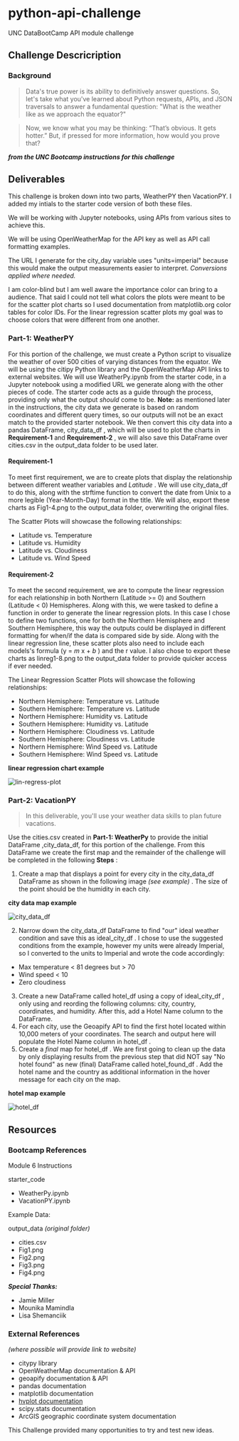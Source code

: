 # python-api-challenge
UNC DataBootCamp API module challenge

## Challenge Descricription
### Background
> Data's true power is its ability to definitively answer questions. So, let's take what you've learned about Python requests, APIs, and JSON traversals to answer a fundamental question: "What is the weather like as we approach the equator?"

> Now, we know what you may be thinking: “That’s obvious. It gets hotter.” But, if pressed for more information, how would you prove that?

***from the UNC Bootcamp instructions for this challenge***

## Deliverables
This challenge is broken down into two parts, WeatherPY then VacationPY. I added my intials to the starter code version of both these files.

We will be working with Jupyter notebooks, using APIs from various sites to achieve this.

We will be using OpenWeatherMap for the API key as well as API call formatting examples.

The URL I generate for the city_day variable uses "units=imperial" because this would make the output measurements easier to interpret. _Conversions applied where needed._

I am color-blind but I am well aware the importance color can bring to a audience. That said I could not tell what colors the plots were meant to be for the scatter plot charts so I used documentation from matplotlib.org color tables for color IDs. For the linear regression scatter plots my goal was to choose colors that were different from one another.

### Part-1: WeatherPY
For this portion of the challenge, we must create a Python script to visualize the weather of over 500 cities of varying distances from the equator. We will be using the citipy Python library and the OpenWeatherMap API links to external websites. We will use WeatherPy.ipynb from the starter code, in a Jupyter notebook using a modified URL we generate along with the other pieces of code. The starter code acts as a guide through the process, providing only what the output _should_ come to be. __Note:__ as mentioned later in the instructions, the city data we generate is based on random coordinates and different query times, so our outputs will not be an exact match to the provided starter notebook. We then convert this city data into a pandas DataFrame,  city_data_df , which will be used to plot the charts in __Requirement-1__ and __Requirement-2__ , we will also save this DataFrame over cities.csv in the output_data folder to be used later. 

#### Requirement-1
To meet first requirement, we are to create plots that display the relationship between different weather variables and _Latitude_ . We will use city_data_df to do this, along with the strftime function to convert the date from Unix to a more legible (Year-Month-Day) format in the title. We will also, export these charts as Fig1-4.png to the output_data folder, overwriting the original files.

The Scatter Plots will showcase the following relationships:
* Latitude vs. Temperature
* Latitude vs. Humidity
* Latitude vs. Cloudiness
* Latitude vs. Wind Speed

#### Requirement-2
To meet the second requirement, we are to compute the linear regression for each relationship in both Northern (Latitude  >=  0) and Southern (Latitude < 0) Hemispheres. Along with this, we were tasked to define a function in order to generate the linear regression plots. In this case I chose to define two functions, one for both the Northern Hemisphere and Southern Hemisphere, this way the outputs could be displayed in different formatting for when/if the data is compared side by side. Along with the linear regression line, these scatter plots also need to include each models's formula (y = _m_ x +  _b_ ) and the r value. I also chose to export these charts as linreg1-8.png to the output_data folder to provide quicker access if ever needed.

The Linear Regression Scatter Plots will showcase the following relationships:
* Northern Hemisphere: Temperature vs. Latitude
* Southern Hemisphere: Temperature vs. Latitude
* Northern Hemisphere: Humidity vs. Latitude
* Southern Hemisphere: Humidity vs. Latitude
* Northern Hemisphere: Cloudiness vs. Latitude
* Southern Hemisphere: Cloudiness vs. Latitude
* Northern Hemisphere: Wind Speed vs. Latitude
* Southern Hemisphere: Wind Speed vs. Latitude

__linear regression chart example__

 ![lin-regress-plot](https://static.bc-edx.com/data/dl-1-2/m6/lms/img/linear-regression-plot.png)

### Part-2: VacationPY
> In this deliverable, you'll use your weather data skills to plan future vacations.

Use the cities.csv created in __Part-1: WeatherPy__ to provide the initial DataFrame ,city_data_df, for this portion of the challenge. From this DataFrame we create the first map and the remainder of the challenge will be completed in the following __Steps__ :

1. Create a map that displays a point for every city in the city_data_df DataFrame as shown in the following image  _(see example)_ . The size of the point should be the humidity in each city.

__city data map example__

![city_data_df](https://static.bc-edx.com/data/dl-1-2/m6/lms/img/humidity_map.png)

2. Narrow down the city_data_df DataFrame to find "our" ideal weather condition and save this as ideal_city_df . I chose to use the suggested conditions from the example, however my units were already Imperial, so I converted to the units to Imperial and wrote the code accordingly:
 * Max temperature  <  81 degrees but  >  70
 * Wind speed  <  10 
 * Zero cloudiness
3. Create a new DataFrame called hotel_df using a copy of  ideal_city_df , only using and reording the following columns: city, country, coordinates, and humidity. After this, add a Hotel Name column to the DataFrame.
4. For each city, use the Geoapify API to find the first hotel located within 10,000 meters of your coordinates. The search and output here will populate the Hotel Name column in hotel_df .
5. Create a  _final_  map for  hotel_df . We are first going to clean up the data by only displaying results from the previous step that did NOT say "No hotel found" as new (final) DataFrame called  hotel_found_df . Add the hotel name and the country as additional information in the hover message for each city on the map.

__hotel map example__

![hotel_df](https://static.bc-edx.com/data/dl-1-2/m6/lms/img/hotel_map.png)


## Resources
### Bootcamp References
Module 6 Instructions

starter_code
* WeatherPy.ipynb
* VacationPY.ipynb

Example Data:

output_data _(original folder)_
* cities.csv
* Fig1.png
* Fig2.png
* Fig3.png
* Fig4.png

***Special Thanks:***
* Jamie Miller
* Mounika Mamindla
* Lisa Shemanciik

### External References
_(where possible will provide link to website)_
* citypy library
* OpenWeatherMap documentation & API
* geoapify documentation & API
* pandas documentation
* matplotlib documentation
* [hvplot documentation](https://hvplot.holoviz.org/reference/geopandas/points.html)
* scipy.stats documentation
* ArcGIS geographic coordinate system documentation

This Challenge provided many opportunities to try and test new ideas.
